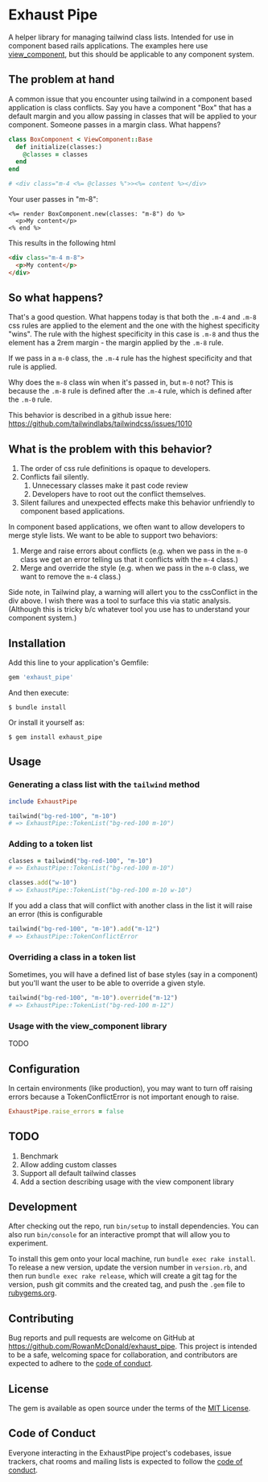 # Exhaust Pipe

A helper library for managing tailwind class lists. Intended for use in component based rails applications. The examples here use [view_component](https://github.com/github/view_component), but this should be applicable to any component system.

## The problem at hand
A common issue that you encounter using tailwind in a component based application is class conflicts. Say you have a component "Box" that has a default margin and you allow passing in classes that will be applied to your component. Someone passes in a margin class. What happens?

```rb
class BoxComponent < ViewComponent::Base
  def initialize(classes:)
    @classes = classes
  end
end

# <div class="m-4 <%= @classes %">><%= content %></div>
```

Your user passes in "m-8":
```erb
<%= render BoxComponent.new(classes: "m-8") do %>
  <p>My content</p>
<% end %>
```

This results in the following html
```html
<div class="m-4 m-8">
  <p>My content</p>
</div>
```
## So what happens?
That's a good question. What happens today is that both the `.m-4` and `.m-8` css rules are applied to the element and the one with the highest specificity "wins".  The rule with the highest specificity in this case is `.m-8` and thus the element has a 2rem margin - the margin applied by the `.m-8` rule.

If we pass in a `m-0` class, the `.m-4` rule has the highest specificity and that rule is applied.

Why does the `m-8` class win when it's passed in, but `m-0` not? This is because the `.m-8` rule is defined after the `.m-4` rule, which is defined after the `.m-0` rule.

This behavior is described in a github issue here: https://github.com/tailwindlabs/tailwindcss/issues/1010

## What is the problem with this behavior?
1. The order of css rule definitions is opaque to developers.
2. Conflicts fail silently.
   1. Unnecessary classes make it past code review
   2. Developers have to root out the conflict themselves.
3. Silent failures and unexpected effects make this behavior unfriendly to component based applications. 

In component based applications, we often want to allow developers to merge style lists. We want to be able to support two behaviors:
   1. Merge and raise errors about conflicts (e.g. when we pass in the `m-0` class we get an error telling us that it conflicts with the `m-4` class.)
   2. Merge and override the style (e.g. when we pass in the `m-0` class, we want to remove the `m-4` class.)

Side note, in Tailwind play, a warning will allert you to the cssConflict in the div above. I wish there was a tool to surface this via static analysis. (Although this is tricky b/c whatever tool you use has to understand your component system.)

## Installation

Add this line to your application's Gemfile:

```ruby
gem 'exhaust_pipe'
```

And then execute:

    $ bundle install

Or install it yourself as:

    $ gem install exhaust_pipe

## Usage

### Generating a class list with the `tailwind` method

```rb
include ExhaustPipe

tailwind("bg-red-100", "m-10")
# => ExhaustPipe::TokenList("bg-red-100 m-10")
```

### Adding to a token list
```rb
classes = tailwind("bg-red-100", "m-10")
# => ExhaustPipe::TokenList("bg-red-100 m-10")

classes.add("w-10")
# => ExhaustPipe::TokenList("bg-red-100 m-10 w-10")
```

If you add a class that will conflict with another class in the list it will raise an error (this is configurable

```rb
tailwind("bg-red-100", "m-10").add("m-12")
# => ExhaustPipe::TokenConflictError
```

### Overriding a class in a token list

Sometimes, you will have a defined list of base styles (say in a component) but you'll want the user to be able to override a given style.

```rb
tailwind("bg-red-100", "m-10").override("m-12")
# => ExhaustPipe::TokenList("bg-red-100 m-12")
```


### Usage with the view_component library

TODO

## Configuration

In certain environments (like production), you may want to turn off raising errors because a TokenConflictError is not important enough to raise.

```rb
ExhaustPipe.raise_errors = false
```

## TODO
1. Benchmark
1. Allow adding custom classes
1. Support all default tailwind classes
1. Add a section describing usage with the view component library
## Development

After checking out the repo, run `bin/setup` to install dependencies. You can also run `bin/console` for an interactive prompt that will allow you to experiment.

To install this gem onto your local machine, run `bundle exec rake install`. To release a new version, update the version number in `version.rb`, and then run `bundle exec rake release`, which will create a git tag for the version, push git commits and the created tag, and push the `.gem` file to [rubygems.org](https://rubygems.org).

## Contributing

Bug reports and pull requests are welcome on GitHub at https://github.com/RowanMcDonald/exhaust_pipe. This project is intended to be a safe, welcoming space for collaboration, and contributors are expected to adhere to the [code of conduct](https://github.com/RowanMcDonald/exhaust_pipe/blob/main/CODE_OF_CONDUCT.md).

## License

The gem is available as open source under the terms of the [MIT License](https://opensource.org/licenses/MIT).

## Code of Conduct

Everyone interacting in the ExhaustPipe project's codebases, issue trackers, chat rooms and mailing lists is expected to follow the [code of conduct](https://github.com/RowanMcDonald/exhaust_pipe/blob/main/CODE_OF_CONDUCT.md).
